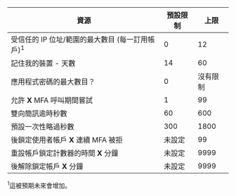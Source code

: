資源|預設限制|上限
---|---|---
受信任的 IP 位址/範圍的最大數目</a> (每一訂用帳戶)<sup>1</sup>|0|12
記住我的裝置 - 天數|14|60
應用程式密碼的最大數目？|0|沒有限制
允許 **X** MFA 呼叫期間嘗試|1|99
雙向簡訊逾時秒數|60|600
預設一次性略過秒數|300|1800
後鎖定使用者帳戶 **X** 連續 MFA 被拒|未設定|99
重設帳戶鎖定計數器的時間 **X** 分鐘|未設定|9999
後解除鎖定帳戶 **X** 分鐘|未設定|9999


<sup>1</sup>這被預期未來會增加。

